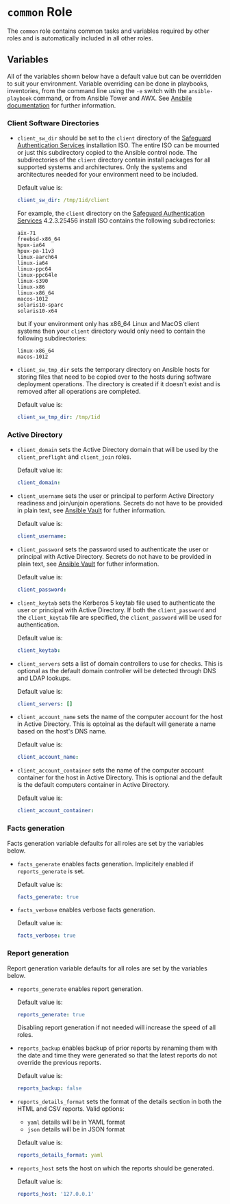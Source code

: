 # `common` Role

The `common` role contains common tasks and variables required by other roles and is automatically included in all other roles.  

## Variables

All of the variables shown below have a default value but can be overridden to suit your environment.  Variable overriding can be done in playbooks, inventories, from the command line using the `-e` switch with the `ansible-playbook` command, or from Ansible Tower and AWX.  See [Ansbile documentation](https://docs.ansible.com/ansible/latest/user_guide/playbooks_variables.html) for further information. 

### Client Software Directories

* `client_sw_dir` should be set to the `client` directory of the [Safeguard Authentication Services](https://www.oneidentity.com/products/authentication-services/) installation ISO.  The entire ISO can be mounted or just this subdirectory copied to the Ansible control node.  The subdirectories of the `client` directory contain install packages for all supported systems and architectures.  Only the systems and architectures needed for your environment need to be included.   

    Default value is: 
    ```yaml
    client_sw_dir: /tmp/1id/client
    ```

    For example, the `client` directory on the [Safeguard Authentication Services](https://www.oneidentity.com/products/authentication-services/) 4.2.3.25456 install ISO contains the following subdirectories:

    ```
    aix-71
    freebsd-x86_64
    hpux-ia64
    hpux-pa-11v3
    linux-aarch64
    linux-ia64
    linux-ppc64
    linux-ppc64le
    linux-s390
    linux-x86
    linux-x86_64
    macos-1012
    solaris10-sparc
    solaris10-x64
    ``` 

    but if your environment only has x86_64 Linux and MacOS client systems then your `client` directory would only need to contain the following subdirectories:

    ```
    linux-x86_64
    macos-1012
    ```

* `client_sw_tmp_dir` sets the temporary directory on Ansible hosts for storing files that need to be copied over to the hosts during software deployment operations.  The directory is created if it doesn't exist and is removed after all operations are completed.

    Default value is: 
    ```yaml
    client_sw_tmp_dir: /tmp/1id
    ```

### Active Directory

* `client_domain` sets the Active Directory domain that will be used by the `client_preflight` and `client_join` roles.

    Default value is: 
    ```yaml
    client_domain:
    ```

* `client_username` sets the user or principal to perform Active Directory readiness and join/unjoin operations.  Secrets do not have to be provided in plain text, see [Ansible Vault](https://docs.ansible.com/ansible/latest/user_guide/vault.html) for futher information.

    Default value is: 
    ```yaml
    client_username:
    ```

* `client_password` sets the password used to authenticate the user or principal with Active Directory.  Secrets do not have to be provided in plain text, see [Ansible Vault](https://docs.ansible.com/ansible/latest/user_guide/vault.html) for futher information.

    Default value is: 
    ```yaml
    client_password:
    ```

* `client_keytab` sets the Kerberos 5 keytab file used to authenticate the user or principal with Active Directory.  If both the `client_password` and the `client_keytab` file are specified, the `client_password` will be used for authentication.

    Default value is:
    ```yaml
    client_keytab:
    ```

* `client_servers` sets a list of domain controllers to use for checks.  This is optional as the default domain controller will be detected through DNS and LDAP lookups.

    Default value is: 
    ```yaml
    client_servers: []
    ```

* `client_account_name` sets the name of the computer account for the host in Active Directory. This is optoinal as the default will generate a name based on the host's DNS name.

    Default value is: 
    ```yaml
    client_account_name:
    ```

* `client_account_container` sets the name of the computer account container for the host in Active Directory. This is optional and the default is the default computers container in Active Directory. 

    Default value is: 
    ```yaml
    client_account_container:
    ```

### Facts generation

Facts generation variable defaults for all roles are set by the variables below.

* `facts_generate` enables facts generation.  Implicitely enabled if `reports_generate` is set.

    Default value is: 
    ```yaml
    facts_generate: true
    ```

* `facts_verbose` enables verbose facts generation.

    Default value is: 
    ```yaml
    facts_verbose: true
    ```

### Report generation

Report generation variable defaults for all roles are set by the variables below.

* `reports_generate` enables report generation.

    Default value is: 
    ```yaml
    reports_generate: true
    ```

  Disabling report generation if not needed will increase the speed of all roles.

* `reports_backup` enables backup of prior reports by renaming them with the date and time they were generated so that the latest reports do not override the previous reports.

    Default value is: 
    ```yaml
    reports_backup: false

    ```

* `reports_details_format` sets the format of the details section in both the HTML and CSV reports.  Valid options:
    * `yaml` details will be in YAML format
    * `json` details will be in JSON format

    Default value is: 
    ```yaml
    reports_details_format: yaml

    ```

* `reports_host` sets the host on which the reports should be generated. 

    Default value is: 
    ```yaml
    reports_host: '127.0.0.1'
    ```
